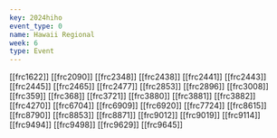 ```yaml
---
key: 2024hiho
event_type: 0
name: Hawaii Regional
week: 6
type: Event
---
```

[[frc1622]]
[[frc2090]]
[[frc2348]]
[[frc2438]]
[[frc2441]]
[[frc2443]]
[[frc2445]]
[[frc2465]]
[[frc2477]]
[[frc2853]]
[[frc2896]]
[[frc3008]]
[[frc359]]
[[frc368]]
[[frc3721]]
[[frc3880]]
[[frc3881]]
[[frc3882]]
[[frc4270]]
[[frc6704]]
[[frc6909]]
[[frc6920]]
[[frc7724]]
[[frc8615]]
[[frc8790]]
[[frc8853]]
[[frc8871]]
[[frc9012]]
[[frc9019]]
[[frc9114]]
[[frc9494]]
[[frc9498]]
[[frc9629]]
[[frc9645]]
